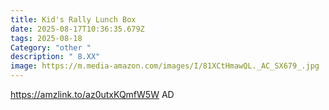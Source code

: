 ```yaml
---
title: Kid's Rally Lunch Box
date: 2025-08-17T10:36:35.679Z
tags: 2025-08-18
Category: "other "
description: " 8.XX"
image: https://m.media-amazon.com/images/I/81XCtHmawQL._AC_SX679_.jpg
---
```

https://amzlink.to/az0utxKQmfW5W        AD